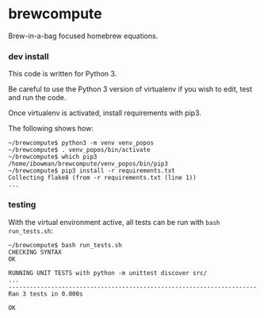 # brewcompute
Brew-in-a-bag focused homebrew equations. 

### dev install

This code is written for Python 3. 

Be careful to use the Python 3 version of virtualenv if you wish to edit, test and run the code. 

Once virtualenv is activated, install requirements with pip3. 

The following shows how: 

```
~/brewcompute$ python3 -m venv venv_popos
~/brewcompute$ . venv_popos/bin/activate
~/brewcompute$ which pip3
/home/ibowman/brewcompute/venv_popos/bin/pip3
~/brewcompute$ pip3 install -r requirements.txt
Collecting flake8 (from -r requirements.txt (line 1))
...
```

### testing 

With the virtual environment active, all tests can be run with `bash run_tests.sh`: 

```
~/brewcompute$ bash run_tests.sh
CHECKING SYNTAX
OK

RUNNING UNIT TESTS with python -m unittest discover src/
...
----------------------------------------------------------------------
Ran 3 tests in 0.000s

OK
```
